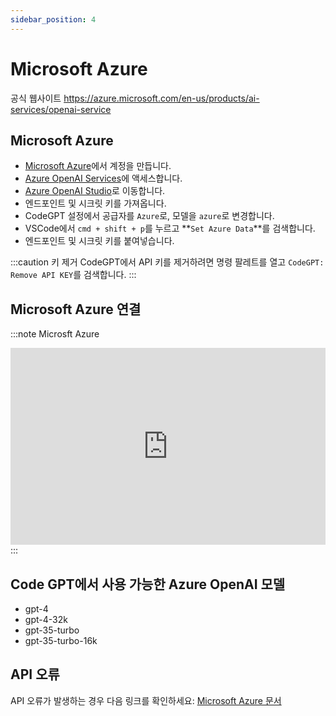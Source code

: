 ```yaml
---
sidebar_position: 4
---
```


# Microsoft Azure

공식 웹사이트 https://azure.microsoft.com/en-us/products/ai-services/openai-service

## Microsoft Azure
- [Microsoft Azure](https://azure.microsoft.com/en-us/free)에서 계정을 만듭니다.
- [Azure OpenAI Services](https://azure.microsoft.com/en-us/products/ai-services/openai-service)에 액세스합니다.
- [Azure OpenAI Studio](https://oai.azure.com/)로 이동합니다.
- 엔드포인트 및 시크릿 키를 가져옵니다.
- CodeGPT 설정에서 공급자를 ```Azure```로, 모델을 ```azure```로 변경합니다.
- VSCode에서 ```cmd + shift + p```를 누르고 **`Set Azure Data`**를 검색합니다.
- 엔드포인트 및 시크릿 키를 붙여넣습니다.

:::caution 키 제거
CodeGPT에서 API 키를 제거하려면 명령 팔레트를 열고 `CodeGPT: Remove API KEY`를 검색합니다.
:::

## Microsoft Azure 연결
:::note Microsft Azure
<iframe width="100%" height="315" src="https://www.youtube.com/embed/bIChZZjgE_k?si=YIED37k2djgG6-ch" title="YouTube video player" frameborder="0" allow="accelerometer; autoplay; clipboard-write; encrypted-media; gyroscope; picture-in-picture; web-share" allowfullscreen></iframe>
:::

## Code GPT에서 사용 가능한 Azure OpenAI 모델
- gpt-4
- gpt-4-32k
- gpt-35-turbo
- gpt-35-turbo-16k

## API 오류
API 오류가 발생하는 경우 다음 링크를 확인하세요: [Microsoft Azure 문서](https://azure.microsoft.com/en-us/products/ai-services/openai-service/)

